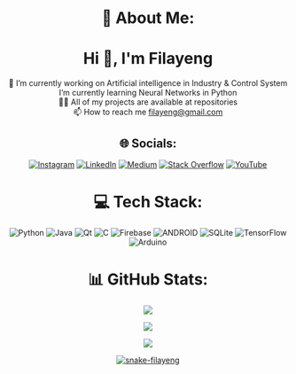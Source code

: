 <div align="center">

# 💫 About Me:

<h1 align="center">Hi 👋, I'm Filayeng</h1>


🔭 I’m currently working on Artificial intelligence in Industry & Control System <br> I’m currently learning Neural Networks in Python <br>👨‍💻 All of my projects are available at repositories<br>📫 How to reach me filayeng@gmail.com

</div>


<div align="center">


## 🌐 Socials:
[![Instagram](https://img.shields.io/badge/Instagram-%23E4405F.svg?logo=Instagram&logoColor=white)](https://instagram.com/filayengsoftware) [![LinkedIn](https://img.shields.io/badge/LinkedIn-%230077B5.svg?logo=linkedin&logoColor=white)](https://linkedin.com/in/ömer-önder-önal) [![Medium](https://img.shields.io/badge/Medium-12100E?logo=medium&logoColor=white)](https://medium.com/@filayeng) [![Stack Overflow](https://img.shields.io/badge/-Stackoverflow-FE7A16?logo=stack-overflow&logoColor=white)](https://stackoverflow.com/users/14246404) [![YouTube](https://img.shields.io/badge/YouTube-%23FF0000.svg?logo=YouTube&logoColor=white)](https://youtube.com/@Filayeng) 
  
  </div>

<div align="center">

# 💻 Tech Stack:
![Python](https://img.shields.io/badge/python-3670A0?style=for-the-badge&logo=python&logoColor=ffdd54) ![Java](https://img.shields.io/badge/java-%23ED8B00.svg?style=for-the-badge&logo=java&logoColor=white) ![Qt](https://img.shields.io/badge/Qt-%23217346.svg?style=for-the-badge&logo=Qt&logoColor=white) ![C](https://img.shields.io/badge/c-%2300599C.svg?style=for-the-badge&logo=c&logoColor=white) ![Firebase](https://img.shields.io/badge/firebase-%23039BE5.svg?style=for-the-badge&logo=firebase) ![ANDROID](https://img.shields.io/badge/android-%2320232a.svg?style=for-the-badge&logo=android&logoColor=%a4c639) ![SQLite](https://img.shields.io/badge/sqlite-%2307405e.svg?style=for-the-badge&logo=sqlite&logoColor=white) ![TensorFlow](https://img.shields.io/badge/TensorFlow-%23FF6F00.svg?style=for-the-badge&logo=TensorFlow&logoColor=white) ![Arduino](https://img.shields.io/badge/-Arduino-00979D?style=for-the-badge&logo=Arduino&logoColor=white)

</div>


<div align="center">
  
# 📊 GitHub Stats:

![](https://github-readme-stats.vercel.app/api?username=Filayeng&theme=dark&hide_border=false&include_all_commits=true&count_private=false)<br/>

![](https://github-readme-streak-stats.herokuapp.com/?user=Filayeng&theme=dark&hide_border=false)<br/>

![](https://github-readme-stats.vercel.app/api/top-langs/?username=Filayeng&theme=dark&hide_border=false&include_all_commits=true&count_private=false&layout=compact)

</div>

<div align="center">
  
  <p dir="auto"><a target="_blank" rel="noopener noreferrer nofollow" href="https://user-images.githubusercontent.com/64567701/234678577-c1c03bcd-a42f-40f7-b170-f1ffc25b1204.svg"><img src="https://user-images.githubusercontent.com/64567701/234678577-c1c03bcd-a42f-40f7-b170-f1ffc25b1204.svg" alt="snake-filayeng" style="max-width: 100%;"></a></p>
  
</div>



